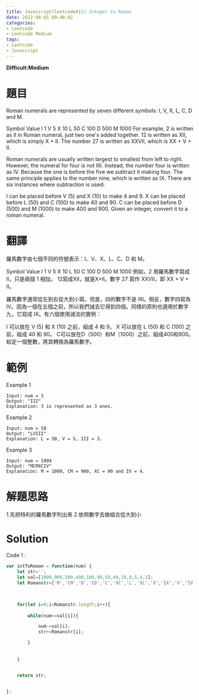 ```yaml
---
title: Javascript(leetcode#12) Integer to Roman
date: 2022-08-01 09:48:02
categories: 
- Leetcode 
- Leetcode Medium 
tags:
- Leetcode
- Javascript
---
```


**Difficult:Medium**

# 題目
Roman numerals are represented by seven different symbols: I, V, X, L, C, D and M.

Symbol       Value
I             1
V             5
X             10
L             50
C             100
D             500
M             1000
For example, 2 is written as II in Roman numeral, just two one's added together. 12 is written as XII, which is simply X + II. The number 27 is written as XXVII, which is XX + V + II.

Roman numerals are usually written largest to smallest from left to right. However, the numeral for four is not IIII. Instead, the number four is written as IV. Because the one is before the five we subtract it making four. The same principle applies to the number nine, which is written as IX. There are six instances where subtraction is used:

I can be placed before V (5) and X (10) to make 4 and 9. 
X can be placed before L (50) and C (100) to make 40 and 90. 
C can be placed before D (500) and M (1000) to make 400 and 900.
Given an integer, convert it to a roman numeral.


<!--more-->

# 翻譯

羅馬數字由七個不同的符號表示：I、V、X、L、C、D 和 M。

Symbol       Value
I             1
V             5
X             10
L             50
C             100
D             500
M             1000
例如，2 用羅馬數字寫成 II，只是兩個 1 相加。 12寫成XII，就是X+II。數字 27 寫作 XXVII，即 XX + V + II。

羅馬數字通常從左到右從大到小寫。但是，四的數字不是 IIII。相反，數字四寫為 IV。因為一個在五個之前，所以我們減去它得到四個。同樣的原則也適用於數字九，它寫成 IX。有六個使用減法的實例：

I 可以放在 V (5) 和 X (10) 之前，組成 4 和 9。
X 可以放在 L (50) 和 C (100) 之前，組成 40 和 90。
C可以放在D（500）和M（1000）之前，組成400和900。
給定一個整數，將其轉換為羅馬數字。

# 範例

Example 1

```
Input: num = 3
Output: "III"
Explanation: 3 is represented as 3 ones.
```

Example 2

```
Input: num = 58
Output: "LVIII"
Explanation: L = 50, V = 5, III = 3.
```

Example 3

```
Input: num = 1994
Output: "MCMXCIV"
Explanation: M = 1000, CM = 900, XC = 90 and IV = 4.

```

# 解題思路
1.先把特利的羅馬數字列出來
2.依照數字去做組合從大到小



# Solution
Code 1 :
```javascript
var intToRoman = function(num) {
    let str='';
    let val=[1000,900,500,400,100,90,50,40,10,9,5,4,1];
    let Romanstr=['M','CM','D','CD','C','XC','L','XL','X','IX','V','IV','I'];

 

    for(let i=0;i<Romanstr.length;i++){
       
        while(num>=val[i]){

            num-=val[i];
            str+=Romanstr[i];

        }
      
       
    }


    return str;


};
```
